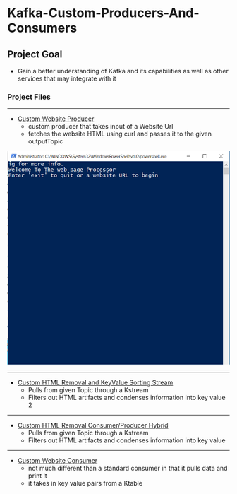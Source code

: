# Kafka-Custom-Producers-And-Consumers

## Project Goal
- Gain a better understanding of Kafka and its capabilities as well as other services that may integrate with it

### Project Files
-------------
- [Custom Website Producer](KafkaCustoms/src/main/java/edu/nwmsu/indStudy/kafka/fraudDetector/WebsiteProcesserProducer.java)
  - custom producer that takes input of a Website Url
  - fetches the website HTML using curl and passes it to the given outputTopic

![](Kafka_Producer.PNG)


-------------
- [Custom HTML Removal and KeyValue Sorting Stream](KafkaCustoms/src/main/java/edu/nwmsu/indStudy/kafka/fraudDetector/WebsiteWordCountFilterStream.java)
  - Pulls from given Topic through a Kstream
  - Filters out HTML artifacts and condenses information into key value 2


-------------
- [Custom HTML Removal Consumer/Producer Hybrid ](KafkaCustoms/src/main/java/edu/nwmsu/indStudy/kafka/fraudDetector/WebsiteHTMLRemovalCP.java)
  - Pulls from given Topic through a Kstream
  - Filters out HTML artifacts and condenses information into key value 


-------------
- [Custom Website Consumer](KafkaCustoms/src/main/java/edu/nwmsu/indStudy/kafka/fraudDetector/WebsiteConsumer.java)
  - not much different than a standard consumer in that it pulls data and print it
  - it takes in key value pairs from a Ktable
  

